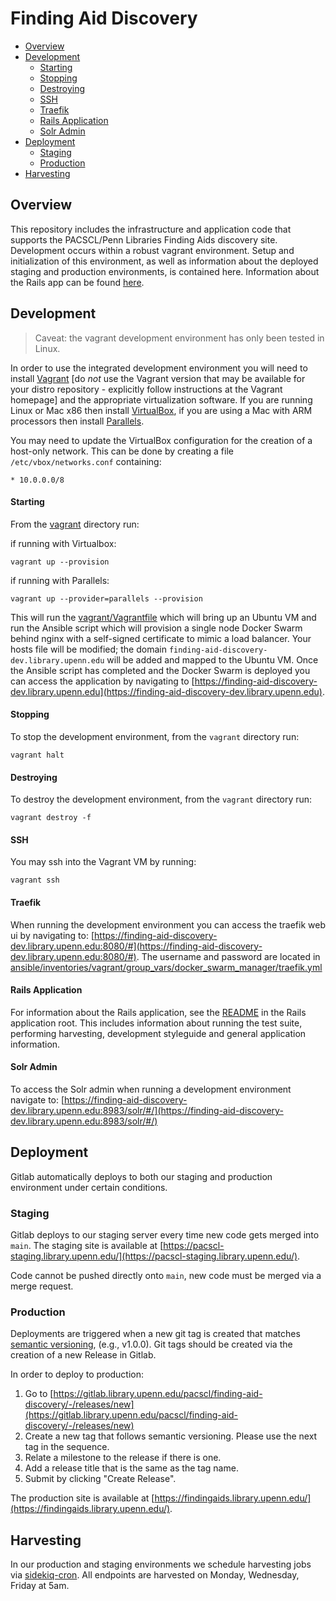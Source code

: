 # Finding Aid Discovery

- [Overview](#overview)
- [Development](#development)
  - [Starting](#starting)
  - [Stopping](#stopping)
  - [Destroying](#destroying)
  - [SSH](#ssh)
  - [Traefik](#traefik)
  - [Rails Application](#rails-application)
  - [Solr Admin](#solr-admin)
- [Deployment](#deployment)
  - [Staging](#staging)
  - [Production](#production)
- [Harvesting](#harvesting)

## Overview
This repository includes the infrastructure and application code that supports the PACSCL/Penn Libraries Finding Aids discovery site. Development occurs within a robust vagrant environment. Setup and initialization of this environment, as well as information about the deployed staging and production environments, is contained here. Information about the Rails app can be found [here](/ansible/roles/finding_aid_discovery/files/src/README.md).

## Development

> Caveat: the vagrant development environment has only been tested in Linux.

In order to use the integrated development environment you will need to install [Vagrant](https://www.vagrantup.com/docs/installation) [do *not* use the Vagrant version that may be available for your distro repository - explicitly follow instructions at the Vagrant homepage] and the appropriate virtualization software. If you are running Linux or Mac x86 then install [VirtualBox](https://www.virtualbox.org/wiki/Linux_Downloads), if you are using a Mac with ARM processors then install [Parallels](https://www.parallels.com/).

You may need to update the VirtualBox configuration for the creation of a host-only network. This can be done by creating a file `/etc/vbox/networks.conf` containing:

```
* 10.0.0.0/8
```

#### Starting

From the [vagrant](vagrant) directory run:


if running with Virtualbox:
```
vagrant up --provision
```

if running with Parallels:
```
vagrant up --provider=parallels --provision
```

This will run the [vagrant/Vagrantfile](vagrant/Vagrantfile) which will bring up an Ubuntu VM and run the Ansible script which will provision a single node Docker Swarm behind nginx with a self-signed certificate to mimic a load balancer. Your hosts file will be modified; the domain `finding-aid-discovery-dev.library.upenn.edu` will be added and mapped to the Ubuntu VM. Once the Ansible script has completed and the Docker Swarm is deployed you can access the application by navigating to [https://finding-aid-discovery-dev.library.upenn.edu](https://finding-aid-discovery-dev.library.upenn.edu).

#### Stopping

To stop the development environment, from the `vagrant` directory run:

```
vagrant halt
```

#### Destroying

To destroy the development environment, from the `vagrant` directory run:

```
vagrant destroy -f
```

#### SSH

You may ssh into the Vagrant VM by running:

```
vagrant ssh
```

#### Traefik

When running the development environment you can access the traefik web ui by navigating to: [https://finding-aid-discovery-dev.library.upenn.edu:8080/#](https://finding-aid-discovery-dev.library.upenn.edu:8080/#). The username and password are located in [ansible/inventories/vagrant/group_vars/docker_swarm_manager/traefik.yml](ansible/inventories/vagrant/group_vars/docker_swarm_manager/traefik.yml)


#### Rails Application
For information about the Rails application, see the [README](/ansible/roles/finding_aid_discovery/files/src/README.md) in the Rails application root. This includes information about running the test suite, performing harvesting, development styleguide and general application information.

#### Solr Admin

To access the Solr admin when running a development environment navigate to:
[https://finding-aid-discovery-dev.library.upenn.edu:8983/solr/#/](https://finding-aid-discovery-dev.library.upenn.edu:8983/solr/#/)

## Deployment
Gitlab automatically deploys to both our staging and production environment under certain conditions.

### Staging
Gitlab deploys to our staging server every time new code gets merged into `main`. The staging site is available at [https://pacscl-staging.library.upenn.edu/](https://pacscl-staging.library.upenn.edu/).

Code cannot be pushed directly onto `main`, new code must be merged via a merge request.

### Production
Deployments are triggered when a new git tag is created that matches [semantic versioning](https://semver.org/), (e.g., v1.0.0). Git tags should be created via the creation of a new Release in Gitlab.

In order to deploy to production:
1. Go to [https://gitlab.library.upenn.edu/pacscl/finding-aid-discovery/-/releases/new](https://gitlab.library.upenn.edu/pacscl/finding-aid-discovery/-/releases/new)
2. Create a new tag that follows semantic versioning. Please use the next tag in the sequence.
3. Relate a milestone to the release if there is one.
4. Add a release title that is the same as the tag name.
5. Submit by clicking "Create Release".

The production site is available at [https://findingaids.library.upenn.edu/](https://findingaids.library.upenn.edu/).

## Harvesting
In our production and staging environments we schedule harvesting jobs via [sidekiq-cron](https://github.com/ondrejbartas/sidekiq-cron). All endpoints are harvested on Monday, Wednesday, Friday at 5am.